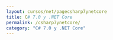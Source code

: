 ```yaml
---
layout: cursos/net/pagecsharp7ynetcore
title: C# 7.0 y .NET Core
permalink: /csharp7ynetcore/
category: "C# 7.0 y .NET Core"
---
```


